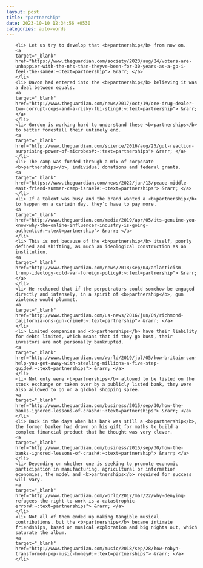 ```yaml
---
layout: post
title: "partnership"
date: 2023-10-10 12:34:56 +0530
categories: auto-words
---
```

<ol>

    <li> Let us try to develop that <b>partnership</b> from now on.
    <a 
    target="_blank" 
    href="https://www.theguardian.com/society/2023/aug/24/voters-are-unhappier-with-the-nhs-than-theyve-been-for-30-years-as-a-gp-i-feel-the-same#:~:text=partnership"> &rarr; </a>
    </li>
    <li> Davon had entered into the <b>partnership</b> believing it was a deal between equals.
    <a 
    target="_blank" 
    href="http://www.theguardian.com/news/2017/oct/19/one-drug-dealer-two-corrupt-cops-and-a-risky-fbi-sting#:~:text=partnership"> &rarr; </a>
    </li>
    <li> Gordon is working hard to understand these <b>partnerships</b> to better forestall their untimely end.
    <a 
    target="_blank" 
    href="http://www.theguardian.com/science/2016/aug/25/gut-reaction-surprising-power-of-microbes#:~:text=partnerships"> &rarr; </a>
    </li>
    <li> The camp was funded through a mix of corporate <b>partnerships</b>, individual donations and federal grants.
    <a 
    target="_blank" 
    href="https://www.theguardian.com/news/2022/jan/13/peace-middle-east-friend-summer-camp-israel#:~:text=partnerships"> &rarr; </a>
    </li>
    <li> If a talent was busy and the brand wanted a <b>partnership</b> to happen on a certain day, they’d have to pay more.
    <a 
    target="_blank" 
    href="http://www.theguardian.com/media/2019/apr/05/its-genuine-you-know-why-the-online-influencer-industry-is-going-authentic#:~:text=partnership"> &rarr; </a>
    </li>
    <li> This is not because of the <b>partnership</b> itself, poorly defined and shifting, as much an ideological construction as an institution.
    <a 
    target="_blank" 
    href="http://www.theguardian.com/news/2018/sep/04/atlanticism-trump-ideology-cold-war-foreign-policy#:~:text=partnership"> &rarr; </a>
    </li>
    <li> He reckoned that if the perpetrators could somehow be engaged directly and intensely, in a spirit of <b>partnership</b>, gun violence would plummet.
    <a 
    target="_blank" 
    href="http://www.theguardian.com/us-news/2016/jun/09/richmond-california-ons-gun-crime#:~:text=partnership"> &rarr; </a>
    </li>
    <li> Limited companies and <b>partnerships</b> have their liability for debts limited, which means that if they go bust, their investors are not personally bankrupted.
    <a 
    target="_blank" 
    href="http://www.theguardian.com/world/2019/jul/05/how-britain-can-help-you-get-away-with-stealing-millions-a-five-step-guide#:~:text=partnerships"> &rarr; </a>
    </li>
    <li> Not only were <b>partnerships</b> allowed to be listed on the stock exchange or taken over by a publicly listed bank, they were also allowed to go on a global shopping spree.
    <a 
    target="_blank" 
    href="http://www.theguardian.com/business/2015/sep/30/how-the-banks-ignored-lessons-of-crash#:~:text=partnerships"> &rarr; </a>
    </li>
    <li> Back in the days when his bank was still a <b>partnership</b>, the former banker had drawn on his gift for maths to build a complex financial product that he thought was very clever.
    <a 
    target="_blank" 
    href="http://www.theguardian.com/business/2015/sep/30/how-the-banks-ignored-lessons-of-crash#:~:text=partnership"> &rarr; </a>
    </li>
    <li> Depending on whether one is seeking to promote economic participation in manufacturing, agricultural or information economies, the model and <b>partnerships</b> required for success will vary.
    <a 
    target="_blank" 
    href="http://www.theguardian.com/world/2017/mar/22/why-denying-refugees-the-right-to-work-is-a-catastrophic-error#:~:text=partnerships"> &rarr; </a>
    </li>
    <li> Not all of them ended up making tangible musical contributions, but the <b>partnerships</b> became intimate friendships, based on musical exploration and big nights out, which saturate the album.
    <a 
    target="_blank" 
    href="http://www.theguardian.com/music/2018/sep/28/how-robyn-transformed-pop-music-honey#:~:text=partnerships"> &rarr; </a>
    </li>
